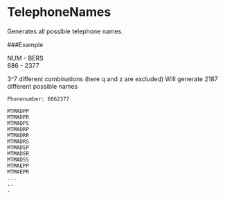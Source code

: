 # TelephoneNames
Generates all possible telephone names.

###Example

NUM - BERS  
686 - 2377

3^7 different combinations (here q and z are excluded)
WIll generate 2187 different possible names

```
Phonenumber: 6862377

MTMADPP
MTMADPR
MTMADPS
MTMADRP
MTMADRR
MTMADRS
MTMADSP
MTMADSR
MTMADSS
MTMAEPP
MTMAEPR
...
..
.

```
